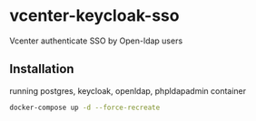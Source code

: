 # vcenter-keycloak-sso
Vcenter authenticate SSO by Open-ldap users
## Installation
running postgres, keycloak, openldap, phpldapadmin container
```bash
docker-compose up -d --force-recreate
```

